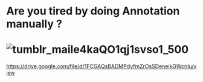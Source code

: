 # Are you tired by doing Annotation manually ?<br><br>![tumblr_maile4kaQO1qj1svso1_500](https://user-images.githubusercontent.com/54155003/124456019-dc494b80-dda7-11eb-84c3-f8ab0eb0abb8.gif)


https://drive.google.com/file/d/1FCGAQsBADMPdyfmZrOsSDeneikGWcnlu/view
